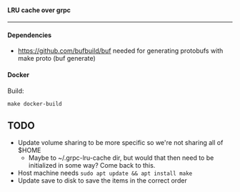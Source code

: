 #### LRU cache over grpc
---

#### Dependencies
- https://github.com/bufbuild/buf needed for generating protobufs with make proto (buf generate)

#### Docker
Build:
```
make docker-build
```

## TODO
- Update volume sharing to be more specific so we're not sharing all of $HOME
  - Maybe to ~/.grpc-lru-cache dir, but would that then need to be initialized in some way? Come back to this.
- Host machine needs `sudo apt update && apt install make`
- Update save to disk to save the items in the correct order

